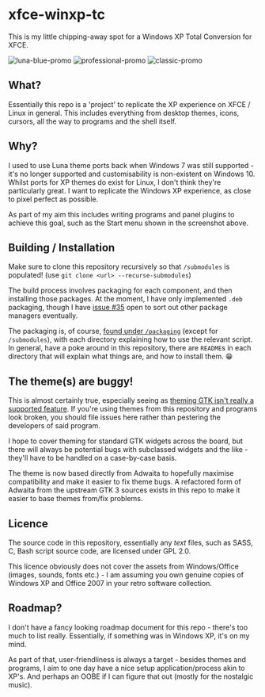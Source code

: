 # xfce-winxp-tc
This is my little chipping-away spot for a Windows XP Total Conversion for XFCE.

![luna-blue-promo](https://user-images.githubusercontent.com/13258281/234408181-dc8222c1-81ac-4759-b6ac-84a515b0cb13.png)
![professional-promo](https://user-images.githubusercontent.com/13258281/234408192-3b06b634-cff7-4d24-ba0d-d64b949272e8.png)
![classic-promo](https://user-images.githubusercontent.com/13258281/234408198-ac3232c2-d00c-4eaf-8a0d-37d7e239293b.png)

## What?
Essentially this repo is a 'project' to replicate the XP experience on XFCE / Linux in general. This includes everything from desktop themes, icons, cursors, all the way to programs and the shell itself.

## Why?
I used to use Luna theme ports back when Windows 7 was still supported - it's no longer supported and customisability is non-existent on Windows 10. Whilst ports for XP themes do exist for Linux, I don't think they're particularly great. I want to replicate the Windows XP experience, as close to pixel perfect as possible.

As part of my aim this includes writing programs and panel plugins to achieve this goal, such as the Start menu shown in the screenshot above.

## Building / Installation
Make sure to clone this repository recursively so that `/submodules` is populated! (use `git clone <url> --recurse-submodules`)

The build process involves packaging for each component, and then installing those packages. At the moment, I have only implemented `.deb` packaging, though I have [issue #35](https://github.com/rozniak/xfce-winxp-tc/issues/35) open to sort out other package managers eventually.

The packaging is, of course, [found under `/packaging`](https://github.com/rozniak/xfce-winxp-tc/tree/master/packaging) (except for `/submodules`), with each directory explaining how to use the relevant script. In general, have a poke around in this repository, there are `README`s in each directory that will explain what things are, and how to install them. 😁

## The theme(s) are buggy!
This is almost certainly true, especially seeing as [theming GTK isn't really a supported feature](https://stopthemingmy.app/). If you're using themes from this repository and programs look broken, you should file issues here rather than pestering the developers of said program.

I hope to cover theming for standard GTK widgets across the board, but there will always be potential bugs with subclassed widgets and the like - they'll have to be handled on a case-by-case basis.

The theme is now based directly from Adwaita to hopefully maximise compatibility and make it easier to fix theme bugs. A refactored form of Adwaita from the upstream GTK 3 sources exists in this repo to make it easier to base themes from/fix problems.

## Licence
The source code in this repository, essentially any *text* files, such as SASS, C, Bash script source code, are licensed under GPL 2.0.

This licence obviously does not cover the assets from Windows/Office (images, sounds, fonts etc.) - I am assuming you own genuine copies of Windows XP and Office 2007 in your retro software collection.

## Roadmap?
I don't have a fancy looking roadmap document for this repo - there's too much to list really. Essentially, if something was in Windows XP, it's on my mind.

As part of that, user-friendliness is always a target - besides themes and programs, I aim to one day have a nice setup application/process akin to XP's. And perhaps an OOBE if I can figure that out (mostly for the nostalgic music).
